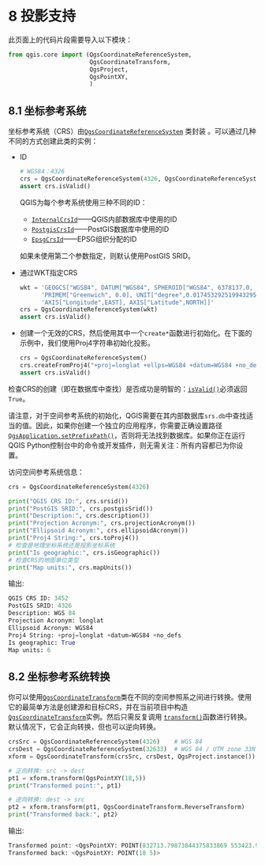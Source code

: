 # 8 投影支持

此页面上的代码片段需要导入以下模块：

```python
from qgis.core import (QgsCoordinateReferenceSystem,
                       QgsCoordinateTransform,
                       QgsProject,
                       QgsPointXY,
                       )
```

## 8.1 坐标参考系统

坐标参考系统（CRS）由[`QgsCoordinateReferenceSystem`](https://qgis.org/pyqgis/master/core/QgsCoordinateReferenceSystem.html#qgis.core.QgsCoordinateReferenceSystem) 类封装 。可以通过几种不同的方式创建此类的实例：

- ID

  ```python
  # WGS84：4326
  crs = QgsCoordinateReferenceSystem(4326, QgsCoordinateReferenceSystem.PostgisCrsId)
  assert crs.isValid()
  ```

  QGIS为每个参考系统使用三种不同的ID：

  - [`InternalCrsId`](https://qgis.org/pyqgis/master/core/QgsCoordinateReferenceSystem.html#qgis.core.QgsCoordinateReferenceSystem.InternalCrsId)——QGIS内部数据库中使用的ID
  - [`PostgisCrsId`](https://qgis.org/pyqgis/master/core/QgsCoordinateReferenceSystem.html#qgis.core.QgsCoordinateReferenceSystem.PostgisCrsId)——PostGIS数据库中使用的ID
  - [`EpsgCrsId`](https://qgis.org/pyqgis/master/core/QgsCoordinateReferenceSystem.html#qgis.core.QgsCoordinateReferenceSystem.EpsgCrsId)——EPSG组织分配的ID

  如果未使用第二个参数指定，则默认使用PostGIS SRID。

- 通过WKT指定CRS

  ```python
  wkt = 'GEOGCS["WGS84", DATUM["WGS84", SPHEROID["WGS84", 6378137.0, 298.257223563]],' \
        'PRIMEM["Greenwich", 0.0], UNIT["degree",0.017453292519943295],' \
        'AXIS["Longitude",EAST], AXIS["Latitude",NORTH]]'
  crs = QgsCoordinateReferenceSystem(wkt)
  assert crs.isValid()
  ```

- 创建一个无效的CRS，然后使用其中一个`create*`函数进行初始化。在下面的示例中，我们使用Proj4字符串初始化投影。

  ```python
  crs = QgsCoordinateReferenceSystem()
  crs.createFromProj4("+proj=longlat +ellps=WGS84 +datum=WGS84 +no_defs")
  assert crs.isValid()
  ```

检查CRS的创建（即在数据库中查找）是否成功是明智的：[`isValid()`](https://qgis.org/pyqgis/master/core/QgsCoordinateReferenceSystem.html#qgis.core.QgsCoordinateReferenceSystem.isValid)必须返回`True`。

请注意，对于空间参考系统的初始化，QGIS需要在其内部数据库`srs.db`中查找适当的值。因此，如果你创建一个独立的应用程序，你需要正确设置路径 [`QgsApplication.setPrefixPath()`](https://qgis.org/pyqgis/master/core/QgsApplication.html#qgis.core.QgsApplication.setPrefixPath)，否则将无法找到数据库。如果你正在运行QGIS Python控制台中的命令或开发插件，则无需关注：所有内容都已为你设置。

访问空间参考系统信息：

```python
crs = QgsCoordinateReferenceSystem(4326)

print("QGIS CRS ID:", crs.srsid())
print("PostGIS SRID:", crs.postgisSrid())
print("Description:", crs.description())
print("Projection Acronym:", crs.projectionAcronym())
print("Ellipsoid Acronym:", crs.ellipsoidAcronym())
print("Proj4 String:", crs.toProj4())
# 检查是地理坐标系统还是投影坐标系统
print("Is geographic:", crs.isGeographic())
# 检查CRS的地图单位类型
print("Map units:", crs.mapUnits())
```

输出:

```python
QGIS CRS ID: 3452
PostGIS SRID: 4326
Description: WGS 84
Projection Acronym: longlat
Ellipsoid Acronym: WGS84
Proj4 String: +proj=longlat +datum=WGS84 +no_defs
Is geographic: True
Map units: 6
```

## 8.2 坐标参考系统转换

你可以使用[`QgsCoordinateTransform`](https://qgis.org/pyqgis/master/core/QgsCoordinateTransform.html#qgis.core.QgsCoordinateTransform)类在不同的空间参照系之间进行转换。使用它的最简单方法是创建源和目标CRS，并在当前项目中构造[`QgsCoordinateTransform`](https://qgis.org/pyqgis/master/core/QgsCoordinateTransform.html#qgis.core.QgsCoordinateTransform)实例。然后只需反复调用 [`transform()`](https://qgis.org/pyqgis/master/core/QgsCoordinateTransform.html#qgis.core.QgsCoordinateTransform.transform)函数进行转换。默认情况下，它会正向转换，但也可以逆向转换。

```python
crsSrc = QgsCoordinateReferenceSystem(4326)    # WGS 84
crsDest = QgsCoordinateReferenceSystem(32633)  # WGS 84 / UTM zone 33N
xform = QgsCoordinateTransform(crsSrc, crsDest, QgsProject.instance())

# 正向转换: src -> dest
pt1 = xform.transform(QgsPointXY(18,5))
print("Transformed point:", pt1)

# 逆向转换: dest -> src
pt2 = xform.transform(pt1, QgsCoordinateTransform.ReverseTransform)
print("Transformed back:", pt2)
```

输出:

```python
Transformed point: <QgsPointXY: POINT(832713.79873844375833869 553423.98688333143945783)>
Transformed back: <QgsPointXY: POINT(18 5)>
```
